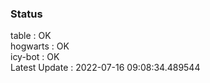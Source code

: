 ### Status


table : OK  
hogwarts : OK  
icy-bot : OK  
Latest Update : 2022-07-16 09:08:34.489544
